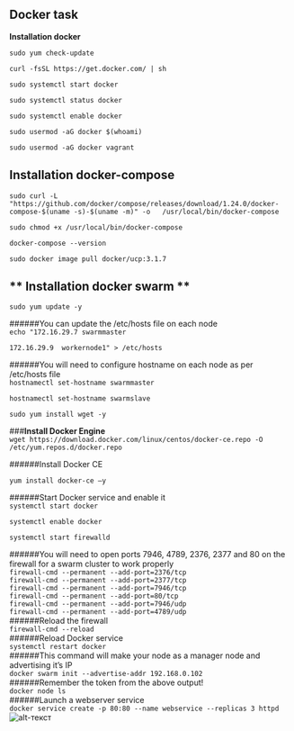## Docker task 

**Installation docker**  
  
`sudo yum check-update`  

`curl -fsSL https://get.docker.com/ | sh`  

`sudo systemctl start docker`  

`sudo systemctl status docker`  

`sudo systemctl enable docker`  

`sudo usermod -aG docker $(whoami)`  

`sudo usermod -aG docker vagrant`    
  
## Installation docker-compose  
`sudo curl -L "https://github.com/docker/compose/releases/download/1.24.0/docker-compose-$(uname -s)-$(uname -m)" -o   /usr/local/bin/docker-compose`  

`sudo chmod +x /usr/local/bin/docker-compose`  

`docker-compose --version`  

`sudo docker image pull docker/ucp:3.1.7`  
  
## ** Installation docker swarm **  
  
`sudo yum update -y`  
  
######You can update the /etc/hosts file on each node  
`echo "172.16.29.7 swarmmaster`  

`172.16.29.9  workernode1" > /etc/hosts`  
  
######You will need to configure hostname on each node as per /etc/hosts file   
`hostnamectl set-hostname swarmmaster`  

`hostnamectl set-hostname swarmslave`  

`sudo yum install wget -y`  
  
###**Install Docker Engine**  
`wget https://download.docker.com/linux/centos/docker-ce.repo -O       /etc/yum.repos.d/docker.repo`  
  
######Install Docker CE  

`yum install docker-ce –y`  
  
######Start Docker service and enable it  
`systemctl start docker`  

`systemctl enable docker`  

`systemctl start firewalld`  
  
######You will need to open ports 7946, 4789, 2376, 2377 and 80 on the firewall for a swarm cluster to work properly  
`firewall-cmd --permanent --add-port=2376/tcp`  
`firewall-cmd --permanent --add-port=2377/tcp`  
`firewall-cmd --permanent --add-port=7946/tcp`  
`firewall-cmd --permanent --add-port=80/tcp`  
`firewall-cmd --permanent --add-port=7946/udp`  
`firewall-cmd --permanent --add-port=4789/udp`  
######Reload the firewall  
`firewall-cmd --reload`  
######Reload Docker service  
`systemctl restart docker`  
######This command will make your node as a manager node and advertising it’s IP  
`docker swarm init --advertise-addr 192.168.0.102`  
######Remember the token from the above output!  
`docker node ls`  
######Launch a webserver service  
`docker service create -p 80:80 --name webservice --replicas 3 httpd`  
![alt-текст]()  
